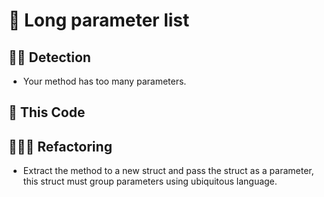 # 💈 Long parameter list

## 🥷🏻 Detection

- Your method has too many parameters.

## 💠 This Code

## 🧑🏻‍🔬 Refactoring

- Extract the method to a new struct and pass the struct as a parameter, this struct must group parameters using ubiquitous language.
